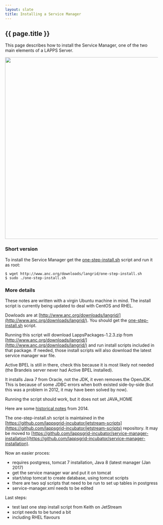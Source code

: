 ```yaml
---
layout: slate
title: Installing a Service Manager
---
```


## {{ page.title }}

This page describes how to install the Service Manager, one of the two main elements of a LAPPS Server.

<div class="image">
<img src="https://lapps.github.io/installation/images/lapps-service-manager.png" width="600">
<div class="caption"></div>
</div>


### Short version

To install the Service Manager get the [one-step-install.sh](http://www.anc.org/downloads/langrid/one-step-install.sh) script and run it as root:

```
$ wget http://www.anc.org/downloads/langrid/one-step-install.sh
$ sudo ./one-step-install.sh
```


### More details


These notes are written with a virgin Ubuntu machine in mind. The install script is currently being updated to deal with CentOS and RHEL.

Dowloads are at [http://www.anc.org/downloads/langrid/](http://www.anc.org/downloads/langrid/). You should get the [one-step-install.sh](http://www.anc.org/downloads/langrid/one-step-install.sh) script.

Running this script will download LappsPackages-1.2.3.zip from [http://www.anc.org/downloads/langrid/](http://www.anc.org/downloads/langrid/) and run install scripts included in that package. If needed, those install scripts will also download the latest service manager war file.

Active BPEL is still in there, check this because it is most likely not needed (the Brandeis server never had Active BPEL installed). 

It installs Java 7 from Oracle, not the JDK, it even removes the OpenJDK. This is because of some JDBC errors when both existed side-by-side (but this was a problem in 2012, it may have been solved by now).

Running the script should work, but it does not set JAVA_HOME

Here are some [historical notes](http://wiki.lappsgrid.org/manuals/service-manager/install-service-manager/index.html) from 2014. 

The one-step-install.sh script is maintained in the [https://github.com/lappsgrid-incubator/jetstream-scripts](https://github.com/lappsgrid-incubator/jetstream-scripts) repository. It may be moved to [https://github.com/lappsgrid-incubator/service-manager-installation](https://github.com/lappsgrid-incubator/service-manager-installation).

Now an easier proces:

- requires postgress, tomcat 7 installation, Java 8 (latest manager (Jan 2017)
- get the service manager war and put it on tomcat
- start/stop tomcat to create database, using tomcat scripts
- there are two sql scripts that need to be run to set up tables in postgress
- service-manager.xml needs to be edited


Last steps:

- test last one step install script from Keith on JetStream
- script needs to be tuned a bit
- including RHEL flavours
